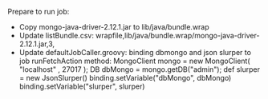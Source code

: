 Prepare to run job:
 - Copy mongo-java-driver-2.12.1.jar to lib/java/bundle.wrap
 - Update listBundle.csv:
      wrapfile,lib/java/bundle.wrap/mongo-java-driver-2.12.1.jar,3,
 - Update defaultJobCaller.groovy: binding dbmongo and json slurper to job
      runFetchAction method:
        MongoClient mongo = new MongoClient( "localhost" , 27017 );
  		  DB dbMongo = mongo.getDB("admin");
  		  def slurper = new JsonSlurper()
  		  binding.setVariable("dbMongo", dbMongo)
        binding.setVariable("slurper", slurper)
